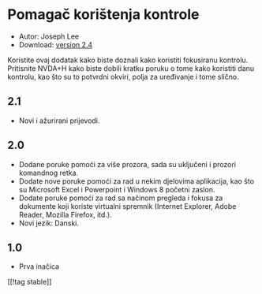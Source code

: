 # Pomagač korištenja kontrole #

* Autor: Joseph Lee
* Download: [version 2.4][1]

Koristite ovaj dodatak kako biste doznali kako koristiti fokusiranu
kontrolu.  Pritisnite NVDA+H kako biste dobili kratku poruku o tome kako
koristiti danu kontrolu, kao što su to potvrdni okviri, polja za uređivanje
i tome slično.

## 2.1 ##

* Novi i ažurirani prijevodi.


## 2.0 ##

* Dodane poruke pomoći za više prozora, sada su uključeni i prozori
  komandnog retka.
* Dodate nove poruke pomoći za rad u nekim djelovima aplikacija, kao što su
  Microsoft Excel i Powerpoint i Windows 8 početni zaslon.
* Dodate poruke pomoći za rad sa načinom pregleda i fokusa za dokumente koji
  koriste virtualni spremnik (Internet Explorer, Adobe Reader, Mozilla
  Firefox, itd.).
* Novi jezik: Danski.


## 1.0 ##

* Prva inačica

[[!tag stable]]

[1]: https://addons.nvda-project.org/files/get.php?file=cua
